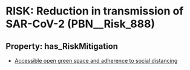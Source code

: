 # RISK: __Reduction in transmission of SAR-CoV-2__ (PBN__Risk_888)

## Property: has_RiskMitigation

* [Accessible open green space and adherence to social distancing](PBN__RiskMitigation_1227)

